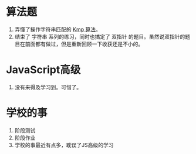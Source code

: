 # 算法题
1. 弄懂了操作字符串匹配的 [Kmp 算法](https://github.com/jsdevin/leetcode-master/blob/master/problems/0028.%E5%AE%9E%E7%8E%B0strStr.md)。
2. 结束了 字符串 系列的练习，同时也搞定了 双指针 的题目。虽然说双指针的题目在前面都有做过，但是重新回顾一下收获还是不小的。

# JavaScript高级
1. 没有来得及学习到。可惜了。

# 学校的事
1. 阶段测试
2. 阶段作业
3. 学校的事最近有点多，耽误了JS高级的学习

